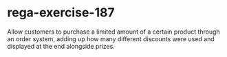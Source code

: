 # rega-exercise-187
Allow customers to purchase a limited amount of a certain product through an order system, adding up how many different discounts were used and displayed at the end alongside prizes.
